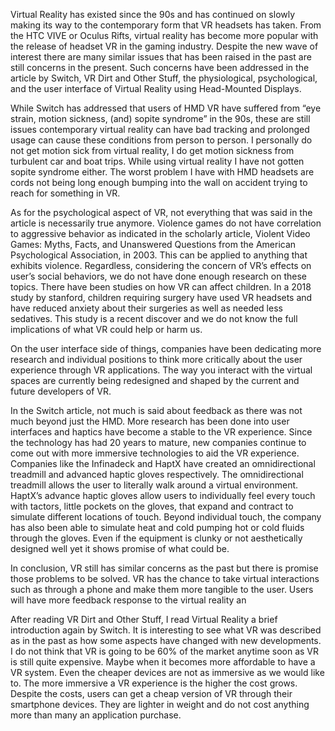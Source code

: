 Virtual Reality has existed since the 90s and has continued on slowly making its way to the contemporary form that VR headsets has taken. From the HTC VIVE or Oculus Rifts, virtual reality has become more popular with the release of headset VR in the gaming industry. Despite the new wave of interest there are many similar issues that has been raised in the past are still concerns in the present. Such concerns have been addressed in the article by Switch, VR Dirt and Other Stuff, the physiological, psychological, and the user interface of Virtual Reality using Head-Mounted Displays.

While Switch has addressed that users of HMD VR have suffered from “eye strain, motion sickness, (and) sopite syndrome” in the 90s, these are still issues contemporary virtual reality can have bad tracking and prolonged usage can cause these conditions from person to person. I personally do not get motion sick from virtual reality, I do get motion sickness from turbulent car and boat trips. While using virtual reality I have not gotten sopite syndrome either. The worst problem I have with HMD headsets are cords not being long enough bumping into the wall on accident trying to reach for something in VR. 

As for the psychological aspect of VR, not everything that was said in the article is necessarily true anymore. Violence games do not have correlation to aggressive behavior as indicated in the scholarly article, Violent Video Games: Myths, Facts, and Unanswered Questions from the American Psychological Association, in 2003. This can be applied to anything that exhibits violence. Regardless, considering the concern of VR’s effects on user’s social behaviors, we do not have done enough research on these topics. There have been studies on how VR can affect children. In a 2018 study by stanford, children requiring surgery have used VR headsets and have reduced anxiety about their surgeries as well as needed less sedatives. This study is a recent discover and we do not know the full implications of what VR could help or harm us.

On the user interface side of things, companies have been dedicating more research and individual positions to think more critically about the user experience through VR applications. The way you interact with the virtual spaces are currently being redesigned and shaped by the current and future developers of VR.

In the Switch article, not much is said about feedback as there was not much beyond just the HMD. More research has been done into user interfaces and haptics have become a stable to the VR experience. Since the technology has had 20 years to mature, new companies continue to come out with more immersive technologies to aid the VR experience. Companies like the Infinadeck and HaptX have created an omnidirectional treadmill and advanced haptic gloves respectively. The omnidirectional treadmill allows the user to literally walk around a virtual environment. HaptX’s advance haptic gloves allow users to individually feel every touch with tactors, little pockets on the gloves, that expand and contract to simulate different locations of touch. Beyond individual touch, the company has also been able to simulate heat and cold pumping hot or cold fluids through the gloves. Even if the equipment is clunky or not aesthetically designed well yet it shows promise of what could be.

In conclusion, VR still has similar concerns as the past but there is promise those problems to be solved. VR has the chance to take virtual interactions such as through a phone and make them more tangible to the user. Users will have more feedback response to the virtual reality an

After reading VR Dirt and Other Stuff, I read Virtual Reality a brief introduction again by Switch. It is interesting to see what VR was described as in the past as how some aspects have changed with new developments. I do not think that VR is going to be 60% of the market anytime soon as VR is still quite expensive. Maybe when it becomes more affordable to have a VR system. Even the cheaper devices are not as immersive as we would like to. The more immersive a VR experience is the higher the cost grows. Despite the costs, users can get a cheap version of VR through their smartphone devices. They are lighter in weight and do not cost anything more than many an application purchase. 
